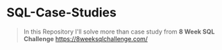 # SQL-Case-Studies
> In this Repository I'll solve more than case study from **8 Week SQL Challenge** https://8weeksqlchallenge.com/ 
